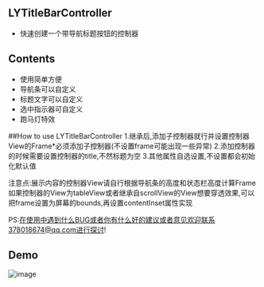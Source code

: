 
## LYTitleBarController
* 快速创建一个带导航标题按钮的控制器

## Contents
* 使用简单方便
* 导航条可以自定义
* 标题文字可以自定义
* 选中指示器可自定义
* 跑马灯特效
 
##How to use LYTitleBarController
1.继承后,添加子控制器就行并设置控制器View的Frame*必须添加子控制器(不设置frame可能出现一些异常)
2.添加控制器的时候需要设置控制器的title,不然标题为空
3.其他属性自选设置,不设置都会初始化默认值

注意点:展示内容的控制器View请自行根据导航条的高度和状态栏高度计算Frame  如果控制器的View为tableView或者继承自scrollView的View想要穿透效果,可以把frame设置为屏幕的bounds,再设置contentInset属性实现

PS:在使用中遇到什么BUG或者你有什么好的建议或者意见欢迎联系378018674@qq.com进行探讨!

## Demo

![image](https://raw.githubusercontent.com/kakaxixixi/LYTitleBarController/master/LYTitleBarController/LYTitleBarController/Picture/test1.gif)



